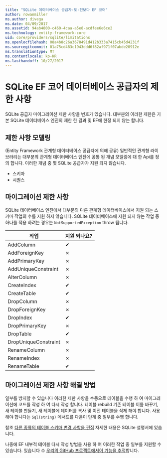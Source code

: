 ```yaml
---
title: "SQLite 데이터베이스 공급자-도-전보다 EF 코어"
author: rowanmiller
ms.author: divega
ms.date: 04/09/2017
ms.assetid: 94ab4800-c460-4caa-a5e8-acdfee6e6ce2
ms.technology: entity-framework-core
uid: core/providers/sqlite/limitations
ms.openlocfilehash: 08a4b8c26a3678491d412b333a7415cb45d4231f
ms.sourcegitcommit: 01a75cd483c1943ddd6f82af971f07abde20912e
ms.translationtype: MT
ms.contentlocale: ko-KR
ms.lasthandoff: 10/27/2017
---
```

# <a name="sqlite-ef-core-database-provider-limitations"></a>SQLite EF 코어 데이터베이스 공급자의 제한 사항

SQLite 공급자 마이그레이션 제한 사항을 번호가 있습니다. 대부분의 이러한 제한은 기본 SQLite 데이터베이스 엔진의 제한 한 결과 및 EF에 한정 되지 않는 합니다.

## <a name="modeling-limitations"></a>제한 사항 모델링

(Entity Framework 관계형 데이터베이스 공급자에 의해 공유) 일반적인 관계형 라이브러리는 대부분의 관계형 데이터베이스 엔진에 공통 된 개념 모델링에 대 한 Api를 정의 합니다. 이러한 개념 중 몇 SQLite 공급자가 지원 되지 않습니다.

* 스키마
* 시퀀스

## <a name="migrations-limitations"></a>마이그레이션 제한 사항

SQLite 데이터베이스 엔진에서 대부분의 다른 관계형 데이터베이스에서 지원 되는 스키마 작업의 수를 지원 하지 않습니다. SQLite 데이터베이스에 지원 되지 않는 작업 중 하나를 적용 하려는 경우는 `NotSupportedException` throw 됩니다.

| 작업            | 지원 되나요? |
| -------------------- | ---------- |
| AddColumn            | ✔          |
| AddForeignKey        | ✗          |
| AddPrimaryKey        | ✗          |
| AddUniqueConstraint  | ✗          |
| AlterColumn          | ✗          |
| CreateIndex          | ✔          |
| CreateTable          | ✔          |
| DropColumn           | ✗          |
| DropForeignKey       | ✗          |
| DropIndex            | ✔          |
| DropPrimaryKey       | ✗          |
| DropTable            | ✔          |
| DropUniqueConstraint | ✗          |
| RenameColumn         | ✗          |
| RenameIndex          | ✗          |
| RenameTable          | ✔          |

## <a name="migrations-limitations-workaround"></a>마이그레이션 제한 사항 해결 방법

일부를 방지할 수 있습니다 이러한 제한 사항을 수동으로 테이블을 수행 하 여 마이그레이션에 코드를 작성 하 여 다시 작성 합니다. 테이블 rebuild 기존 테이블 이름 바꾸기, 새 테이블 만들기, 새 테이블에 데이터를 복사 및 이전 테이블을 삭제 해야 합니다. 사용 해야 합니다는 `Sql(string)` 메서드를 다음이 단계 중 일부를 수행 합니다.

참조 [다른 종류의 테이블 스키마 변경 사항을 편집](http://sqlite.org/lang_altertable.html#otheralter) 자세한 내용은 SQLite 설명서에 있습니다.

나중에 EF 내부적 테이블 다시 작성 방법을 사용 하 여 이러한 작업 중 일부를 지원할 수 있습니다. 있습니다 수 [우리의 GitHub 프로젝트에서이 기능을 추적](https://github.com/aspnet/EntityFramework/issues/329)합니다.
